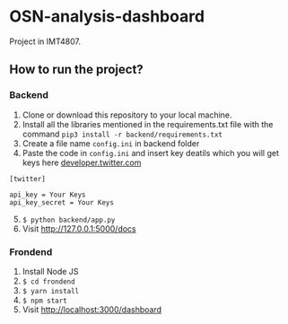 # OSN-analysis-dashboard
Project in IMT4807.

## How to run the project?

### Backend
1. Clone or download this repository to your local machine.
2. Install all the libraries mentioned in the requirements.txt file with the command `pip3 install -r backend/requirements.txt`
3. Create a file name `config.ini` in backend folder
4. Paste the code in `config.ini` and insert key deatils which you will get keys here [developer.twitter.com](https://developer.twitter.com/en)
```
[twitter]

api_key = Your Keys
api_key_secret = Your Keys
```
5. `$ python backend/app.py`
6. Visit http://127.0.0.1:5000/docs

### Frondend
1. Install Node JS
2. `$ cd frondend`
3. `$ yarn install`
4. `$ npm start`
5. Visit [http://localhost:3000/dashboard](http://localhost:3000/dashboard)